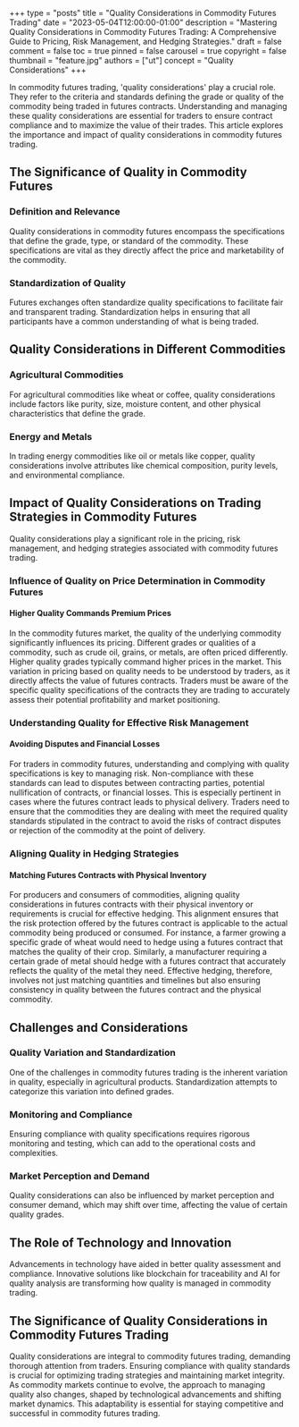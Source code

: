 +++
type = "posts"
title = "Quality Considerations in Commodity Futures Trading"
date = "2023-05-04T12:00:00-01:00"
description = "Mastering Quality Considerations in Commodity Futures Trading: A Comprehensive Guide to Pricing, Risk Management, and Hedging Strategies." 
draft = false
comment = false
toc = true
pinned = false
carousel = true
copyright = false
thumbnail = "feature.jpg"
authors = ["ut"]
concept = "Quality Considerations"
+++

In commodity futures trading, 'quality considerations' play a crucial
role. They refer to the criteria and standards defining the grade or
quality of the commodity being traded in futures contracts.
Understanding and managing these quality considerations are essential
for traders to ensure contract compliance and to maximize the value of
their trades. This article explores the importance and impact of quality
considerations in commodity futures trading.

## The Significance of Quality in Commodity Futures

### Definition and Relevance

Quality considerations in commodity futures encompass the specifications
that define the grade, type, or standard of the commodity. These
specifications are vital as they directly affect the price and
marketability of the commodity.

### Standardization of Quality

Futures exchanges often standardize quality specifications to facilitate
fair and transparent trading. Standardization helps in ensuring that all
participants have a common understanding of what is being traded.

## Quality Considerations in Different Commodities

### Agricultural Commodities

For agricultural commodities like wheat or coffee, quality
considerations include factors like purity, size, moisture content, and
other physical characteristics that define the grade.

### Energy and Metals

In trading energy commodities like oil or metals like copper, quality
considerations involve attributes like chemical composition, purity
levels, and environmental compliance.

## Impact of Quality Considerations on Trading Strategies in Commodity Futures

Quality considerations play a significant role in the pricing, risk
management, and hedging strategies associated with commodity futures
trading.

### Influence of Quality on Price Determination in Commodity Futures

#### Higher Quality Commands Premium Prices

In the commodity futures market, the quality of the underlying commodity
significantly influences its pricing. Different grades or qualities of a
commodity, such as crude oil, grains, or metals, are often priced
differently. Higher quality grades typically command higher prices in
the market. This variation in pricing based on quality needs to be
understood by traders, as it directly affects the value of futures
contracts. Traders must be aware of the specific quality specifications
of the contracts they are trading to accurately assess their potential
profitability and market positioning.

### Understanding Quality for Effective Risk Management

#### Avoiding Disputes and Financial Losses

For traders in commodity futures, understanding and complying with
quality specifications is key to managing risk. Non-compliance with
these standards can lead to disputes between contracting parties,
potential nullification of contracts, or financial losses. This is
especially pertinent in cases where the futures contract leads to
physical delivery. Traders need to ensure that the commodities they are
dealing with meet the required quality standards stipulated in the
contract to avoid the risks of contract disputes or rejection of the
commodity at the point of delivery.

### Aligning Quality in Hedging Strategies

#### Matching Futures Contracts with Physical Inventory

For producers and consumers of commodities, aligning quality
considerations in futures contracts with their physical inventory or
requirements is crucial for effective hedging. This alignment ensures
that the risk protection offered by the futures contract is applicable
to the actual commodity being produced or consumed. For instance, a
farmer growing a specific grade of wheat would need to hedge using a
futures contract that matches the quality of their crop. Similarly, a
manufacturer requiring a certain grade of metal should hedge with a
futures contract that accurately reflects the quality of the metal they
need. Effective hedging, therefore, involves not just matching
quantities and timelines but also ensuring consistency in quality
between the futures contract and the physical commodity.

## Challenges and Considerations

### Quality Variation and Standardization

One of the challenges in commodity futures trading is the inherent
variation in quality, especially in agricultural products.
Standardization attempts to categorize this variation into defined
grades.

### Monitoring and Compliance

Ensuring compliance with quality specifications requires rigorous
monitoring and testing, which can add to the operational costs and
complexities.

### Market Perception and Demand

Quality considerations can also be influenced by market perception and
consumer demand, which may shift over time, affecting the value of
certain quality grades.

## The Role of Technology and Innovation

Advancements in technology have aided in better quality assessment and
compliance. Innovative solutions like blockchain for traceability and AI
for quality analysis are transforming how quality is managed in
commodity trading.

## The Significance of Quality Considerations in Commodity Futures Trading

Quality considerations are integral to commodity futures trading,
demanding thorough attention from traders. Ensuring compliance with
quality standards is crucial for optimizing trading strategies and
maintaining market integrity. As commodity markets continue to evolve,
the approach to managing quality also changes, shaped by technological
advancements and shifting market dynamics. This adaptability is
essential for staying competitive and successful in commodity futures
trading.

